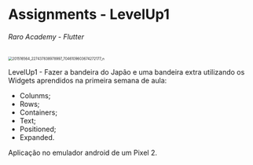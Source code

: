 # **Assignments - LevelUp1**

######                                  Raro Academy - Flutter

<img src="D:\workspace\Raro\bandeira\lib\201516564_227437838978997_7046109603674272177_n.png" alt="201516564_227437838978997_7046109603674272177_n" style="zoom: 50%;" />

LevelUp1 - Fazer a bandeira do Japão e uma bandeira extra utilizando os Widgets aprendidos na primeira semana de aula:

- Colunms;
- Rows;
- Containers;
- Text;
- Positioned;
- Expanded.





Aplicação no emulador android de um Pixel 2.
